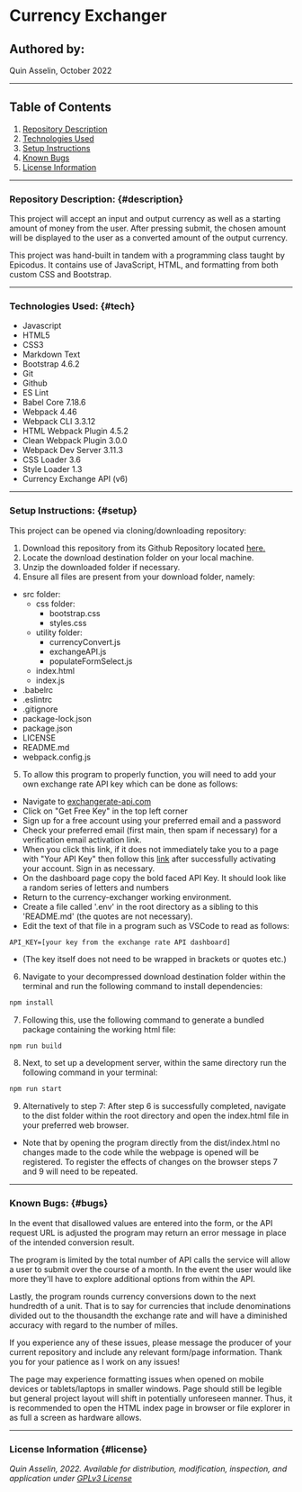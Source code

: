 # Currency Exchanger

## Authored by: 
Quin Asselin, October 2022

***

## Table of Contents
1. [Repository Description](#description)
2. [Technologies Used](#tech)
3. [Setup Instructions](#setup)
4. [Known Bugs](#bugs)
5. [License Information](#license)

*** 

### Repository Description: {#description}
This project will accept an input and output currency as well as a starting amount of money from the user. After pressing submit, the chosen amount will be displayed to the user as a converted amount of the output currency.

This project was hand-built in tandem with a programming class taught by Epicodus. It contains use of JavaScript, HTML, and formatting from both custom CSS and Bootstrap. 

***

### Technologies Used: {#tech}
- Javascript
- HTML5
- CSS3
- Markdown Text
- Bootstrap 4.6.2
- Git
- Github
- ES Lint
- Babel Core 7.18.6
- Webpack 4.46
- Webpack CLI 3.3.12
- HTML Webpack Plugin 4.5.2
- Clean Webpack Plugin 3.0.0
- Webpack Dev Server 3.11.3
- CSS Loader 3.6
- Style Loader 1.3
- Currency Exchange API (v6)
***

### Setup Instructions: {#setup}
This project can be opened via cloning/downloading repository:
1. Download this repository from its Github Repository located [here.](https://github.com/Quin-Riley-A/currency-exchanger)
2. Locate the download destination folder on your local machine.
3. Unzip the downloaded folder if necessary.
4. Ensure all files are present from your download folder, namely:
- src folder:
  - css folder:
    - bootstrap.css
    - styles.css
  - utility folder:
    - currencyConvert.js
    - exchangeAPI.js
    - populateFormSelect.js
  - index.html
  - index.js
- .babelrc
- .eslintrc
- .gitignore
- package-lock.json
- package.json
- LICENSE
- README.md
- webpack.config.js

5. To allow this program to properly function, you will need to add your own exchange rate API key which can be done as follows:
  - Navigate to [exchangerate-api.com](https://www.exchangerate-api.com/)
  - Click on "Get Free Key" in the top left corner
  - Sign up for a free account using your preferred email and a password
  - Check your preferred email (first main, then spam if necessary) for a verification email activation link.
  - When you click this link, if it does not immediately take you to a page with "Your API Key" then follow this [link](https://app.exchangerate-api.com/dashboard) after successfully activating your account. Sign in as necessary.
  - On the dashboard page copy the bold faced API Key. It should look like a random series of letters and numbers
  - Return to the currency-exchanger working environment.
  - Create a file called '.env' in the root directory as a sibling to this 'README.md' (the quotes are not necessary).
  - Edit the text of that file in a program such as VSCode to read as follows:
  ```code
  API_KEY=[your key from the exchange rate API dashboard]
  ```
  - (The key itself does not need to be wrapped in brackets or quotes etc.)

6. Navigate to your decompressed download destination folder within the terminal and run the following command to install dependencies:
```bash
npm install
```

7. Following this, use the following command to generate a bundled package containing the working html file:
```bash
npm run build
```

8. Next, to set up a development server, within the same directory run the following command in your terminal:
```bash
npm run start
```

9. Alternatively to step 7: After step 6 is successfully completed, navigate to the dist folder within the root directory and open the index.html file in your preferred web browser.
  * Note that by opening the program directly from the dist/index.html no changes made to the code while the webpage is opened will be registered. To register the effects of changes on the browser steps 7 and 9 will need to be repeated.

***

### Known Bugs: {#bugs}
In the event that disallowed values are entered into the form, or the API request URL is adjusted the program may return an error message in place of the intended conversion result.

The program is limited by the total number of API calls the service will allow a user to submit over the course of a month. In the event the user would like more they'll have to explore additional options from within the API.

Lastly, the program rounds currency conversions down to the next hundredth of a unit. That is to say for currencies that include denominations divided out to the thousandth the exchange rate and will have a diminished accuracy with regard to the number of milles.

 If you experience any of these issues, please message the producer of your current repository and include any relevant form/page information. Thank you for your patience as I work on any issues!

The page may experience formatting issues when opened on mobile devices or tablets/laptops in smaller windows. Page should still be legible but general project layout will shift in potentially unforeseen manner. Thus, it is recommended to open the HTML index page in browser or file explorer in as full a screen as hardware allows.

***

### License Information {#license}
*Quin Asselin, 2022. Available for distribution, modification, inspection, and application under [GPLv3 License](https://www.gnu.org/licenses/gpl-3.0.en.html)*